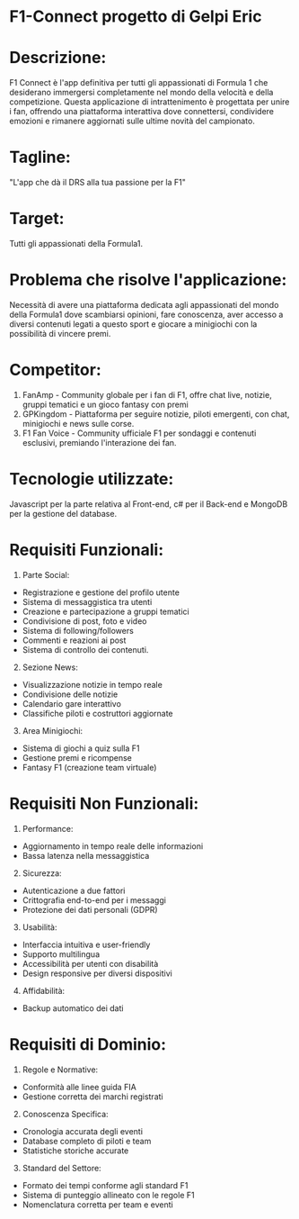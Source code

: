 # F1-Connect progetto di Gelpi Eric
# Descrizione:
F1 Connect è l'app definitiva per tutti gli appassionati di Formula 1 che desiderano immergersi completamente nel mondo della velocità e della competizione. Questa applicazione di intrattenimento è progettata per unire i fan, offrendo una piattaforma interattiva dove connettersi, condividere emozioni e rimanere aggiornati sulle ultime novità del campionato.

# Tagline:
"L'app che dà il DRS alla tua passione per la F1"

# Target:
Tutti gli appassionati della Formula1.

# Problema che risolve l'applicazione:
Necessità di avere una piattaforma dedicata agli appassionati del mondo della Formula1 dove scambiarsi opinioni, fare conoscenza, aver accesso a diversi contenuti legati a questo sport e giocare a minigiochi con la possibilità di vincere premi.

# Competitor:
1. FanAmp - Community globale per i fan di F1, offre chat live, notizie, gruppi tematici e un gioco fantasy con premi
2. GPKingdom - Piattaforma per seguire notizie, piloti emergenti, con chat, minigiochi e news sulle corse.
3. F1 Fan Voice - Community ufficiale F1 per sondaggi e contenuti esclusivi, premiando l'interazione dei fan.

# Tecnologie utilizzate:
Javascript per la parte relativa al Front-end, c# per il Back-end e MongoDB per la gestione del database.

# Requisiti Funzionali:
1. Parte Social:
- Registrazione e gestione del profilo utente
- Sistema di messaggistica tra utenti
- Creazione e partecipazione a gruppi tematici
- Condivisione di post, foto e video
- Sistema di following/followers
- Commenti e reazioni ai post
- Sistema di controllo dei contenuti.

2. Sezione News:
- Visualizzazione notizie in tempo reale
- Condivisione delle notizie
- Calendario gare interattivo
- Classifiche piloti e costruttori aggiornate

3. Area Minigiochi:
- Sistema di giochi a quiz sulla F1
- Gestione premi e ricompense
- Fantasy F1 (creazione team virtuale)




# Requisiti Non Funzionali:
1. Performance:
- Aggiornamento in tempo reale delle informazioni
- Bassa latenza nella messaggistica

2. Sicurezza:
- Autenticazione a due fattori
- Crittografia end-to-end per i messaggi
- Protezione dei dati personali (GDPR)

3. Usabilità:
- Interfaccia intuitiva e user-friendly
- Supporto multilingua
- Accessibilità per utenti con disabilità
- Design responsive per diversi dispositivi

4. Affidabilità:
- Backup automatico dei dati

# Requisiti di Dominio:
1. Regole e Normative:
- Conformità alle linee guida FIA
- Gestione corretta dei marchi registrati

2. Conoscenza Specifica:
- Cronologia accurata degli eventi
- Database completo di piloti e team
- Statistiche storiche accurate

3. Standard del Settore:
- Formato dei tempi conforme agli standard F1
- Sistema di punteggio allineato con le regole F1
- Nomenclatura corretta per team e eventi




